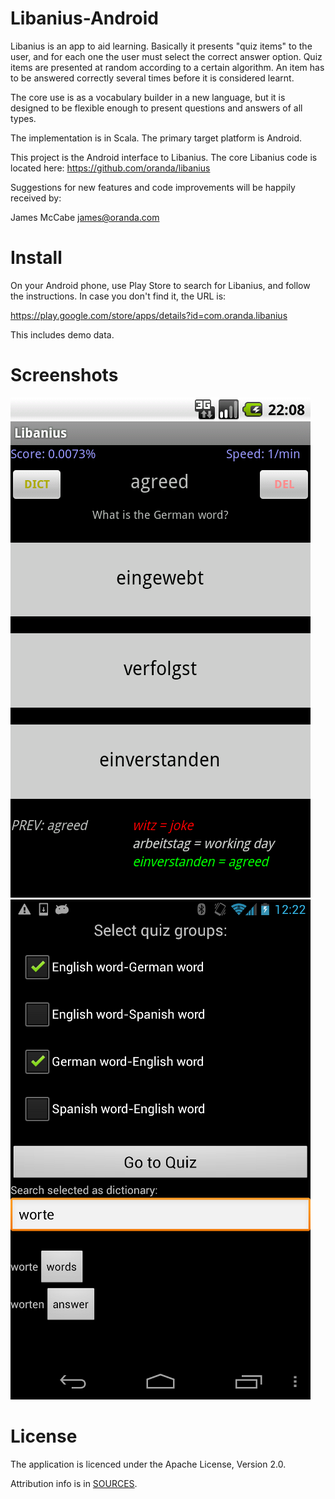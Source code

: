 Libanius-Android
================

Libanius is an app to aid learning. Basically it presents "quiz items" to the user, and for each one the user must select the correct answer option. Quiz items are presented at random according to a certain algorithm. An item has to be answered correctly several times before it is considered learnt.

The core use is as a vocabulary builder in a new language, but it is designed to be flexible enough to present questions and answers of all types.

The implementation is in Scala. The primary target platform is Android.

This project is the Android interface to Libanius. The core Libanius code is located here: https://github.com/oranda/libanius

Suggestions for new features and code improvements will be happily received by:

James McCabe <james@oranda.com>


Install
=======

On your Android phone, use Play Store to search for Libanius, and follow the instructions. In case you don't find it, the URL is:

https://play.google.com/store/apps/details?id=com.oranda.libanius

This includes demo data.


Screenshots
===========

![Libanius](https://github.com/oranda/libanius-android/raw/master/docs/screenshotQuizV05.png)
![Libanius](https://github.com/oranda/libanius-android/raw/master/docs/screenshotOptionsV072_480.png)


License
=======

The application is licenced under the Apache License, Version 2.0.

Attribution info is in [SOURCES](SOURCES.md).
